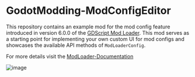 # GodotModding-ModConfigEditor

This repository contains an example mod for the mod config feature introduced in version 6.0.0 of the [GDScript Mod Loader](https://github.com/GodotModding/godot-mod-loader). This mod serves as a starting point for implementing your own custom UI for mod configs and showcases the available API methods of `ModLoaderConfig`.
   
For more details visit the [ModLoader-Documentation](https://github.com/GodotModding/godot-mod-loader/wiki)

![image](https://github.com/GodotModding/GodotModding-UserProfileUI/assets/41547570/702c2a21-a8ed-46fe-9e01-6f1c2f83f8f3)
